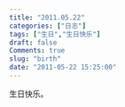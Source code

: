 ```yaml
---
title: "2011.05.22"
categories: ["日志"]
tags: ["生日","生日快乐"]
draft: false
Comments: true
slug: "birth"
date: "2011-05-22 15:25:00"
---
```


生日快乐。

